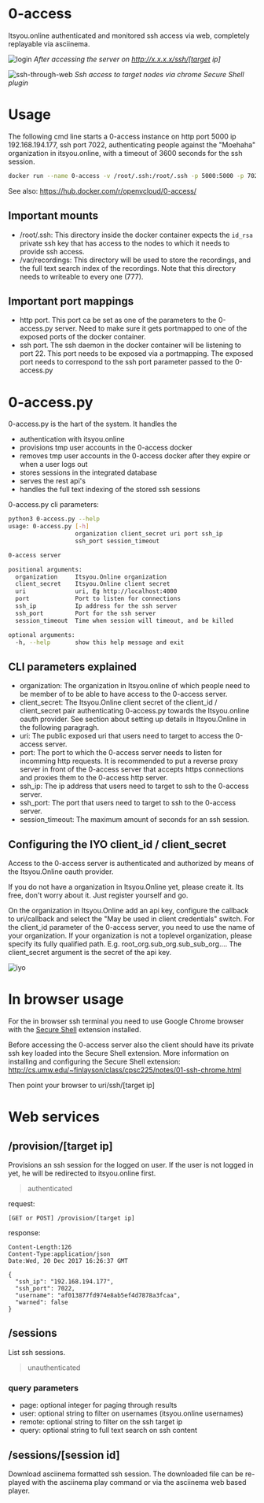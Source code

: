 # 0-access
Itsyou.online authenticated and monitored ssh access via web, completely replayable via asciinema.

![login](login.PNG)
*After accessing the server on http://x.x.x.x/ssh/[target ip]*

![ssh-through-web](web-ssh.PNG)
*Ssh access to target nodes via chrome Secure Shell plugin*

# Usage
The following cmd line starts a 0-access instance on http port 5000 ip 192.168.194.177, ssh port 7022, authenticating people against the "Moehaha" organization in itsyou.online, with a timeout of 3600 seconds for the ssh session.
```bash
docker run --name 0-access -v /root/.ssh:/root/.ssh -p 5000:5000 -p 7022:22 openvcloud/0-access python3 /opt/0-access/0-access.py Moehaha ****** Moehaha http://192.168.194.177:5000 5000 192.168.194.177 7022 3600
```

See also: https://hub.docker.com/r/openvcloud/0-access/

## Important mounts 
- /root/.ssh: This directory inside the docker container expects the `id_rsa` private ssh key that has access to the nodes to which it needs to provide ssh access.
- /var/recordings: This directory will be used to store the recordings, and the full text search index of the recordings. Note that this directory needs to writeable to every one (777).

## Important port mappings
- http port. This port ca be set as one of the parameters to the 0-access.py server. Need to make sure it gets portmapped to one of the exposed ports of the docker container.
- ssh port. The ssh daemon in the docker container will be listening to port 22. This port needs to be exposed via a portmapping. The exposed port needs to correspond to the ssh port parameter passed to the 0-access.py

# 0-access.py
0-access.py is the hart of the system. It handles the 
- authentication with itsyou.online
- provisions tmp user accounts in the 0-access docker
- removes tmp user accounts in the 0-access docker after they expire or when a user logs out
- stores sessions in the integrated database
- serves the rest api's
- handles the full text indexing of the stored ssh sessions

0-access.py cli parameters:
```bash
python3 0-access.py --help
usage: 0-access.py [-h]
                   organization client_secret uri port ssh_ip
                   ssh_port session_timeout

0-access server

positional arguments:
  organization     Itsyou.Online organization
  client_secret    Itsyou.Online client secret
  uri              uri, Eg http://localhost:4000
  port             Port to listen for connections
  ssh_ip           Ip address for the ssh server
  ssh_port         Port for the ssh server
  session_timeout  Time when session will timeout, and be killed

optional arguments:
  -h, --help       show this help message and exit
```

## CLI parameters explained
- organization: The organization in Itsyou.online of which people need to be member of to be able to have access to the 0-access server.
- client_secret: The Itsyou.Online client secret of the client_id / client_secret pair authenticating 0-access.py towards the Itsyou.online oauth provider. See section about setting up details in Itsyou.Online in the following paragragh.
- uri: The public exposed uri that users need to target to access the 0-access server.
- port: The port to which the 0-access server needs to listen for incomming http requests. It is recommended to put a reverse proxy server in front of the 0-access server that accepts https connections and proxies them to the 0-access http server.
- ssh_ip: The ip address that users need to target to ssh to the 0-access server.
- ssh_port: The port that users need to target to ssh to the 0-access server.
- session_timeout: The maximum amount of seconds for an ssh session.

## Configuring the IYO client_id / client_secret
Access to the 0-access server is authenticated and authorized by means of the Itsyou.Online oauth provider.

If you do not have a organization in Itsyou.Online yet, please create it. Its free, don't worry about it. Just register yourself and go.

On the organization in Itsyou.Online add an api key, configure the callback to uri/callback and select the "May be used in client credentials" switch. For the client_id parameter of the 0-access server, you need to use the name of your organization. If your organization is not a toplevel organization, please specify its fully qualified path. E.g. root_org.sub_org.sub_sub_org.... The client_secret argument is the secret of the api key.

![iyo](iyo.PNG)

# In browser usage

For the in browser ssh terminal you need to use Google Chrome browser with the [Secure Shell](https://chrome.google.com/webstore/detail/secure-shell/pnhechapfaindjhompbnflcldabbghjo?utm_source=chrome-app-launcher-info-dialog) extension installed.

Before accessing the 0-access server also the client should have its private ssh key loaded into the Secure Shell extension. More information on installing and configuring the Secure Shell extension: http://cs.umw.edu/~finlayson/class/cpsc225/notes/01-ssh-chrome.html

Then point your browser to uri/ssh/[target ip]

# Web services

## /provision/[target ip]
Provisions an ssh session for the logged on user. If the user is not logged in yet, he will be redirected to itsyou.online first.
> authenticated

request:
```
[GET or POST] /provision/[target ip]
```

response:
```
Content-Length:126
Content-Type:application/json
Date:Wed, 20 Dec 2017 16:26:37 GMT

{
  "ssh_ip": "192.168.194.177", 
  "ssh_port": 7022, 
  "username": "af013877fd974e8ab5ef4d7878a3fcaa", 
  "warned": false
}
```

## /sessions
List ssh sessions.
> unauthenticated

### query parameters
- page: optional integer for paging through results
- user: optional string to filter on usernames (itsyou.online usernames)
- remote: optional string to filter on the ssh target ip
- query: optional string to full text search on ssh content

## /sessions/[session id]
Download asciinema formatted ssh session. The downloaded file can be re-played with the asciinema play command or via the asciinema web based player.